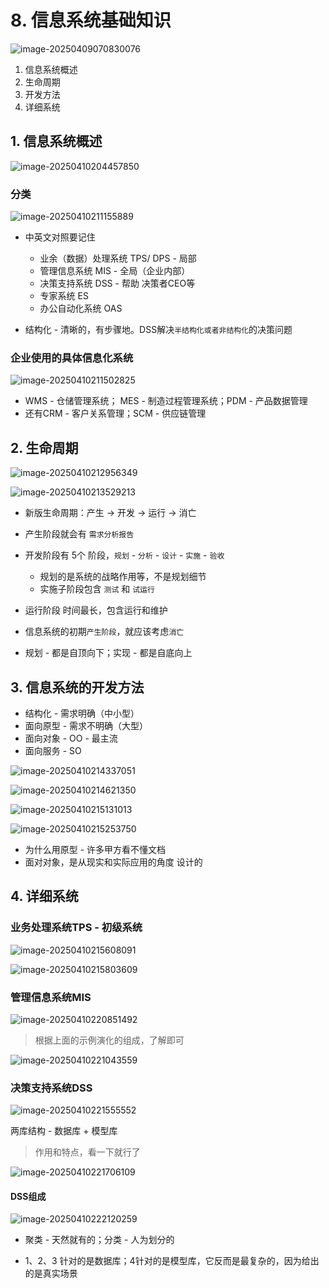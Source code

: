# 8. 信息系统基础知识

![image-20250409070830076](/Users/wplay/2025/senior_software_infra_docs/文老师/基础/assets//image-20250409070830076.png)



1. 信息系统概述
2. 生命周期
3. 开发方法
4. 详细系统



## 1. 信息系统概述

![image-20250410204457850](/Users/wplay/2025/senior_software_infra_docs/文老师/基础/assets//image-20250410204457850.png)



### 分类

![image-20250410211155889](/Users/wplay/2025/senior_software_infra_docs/文老师/基础/assets//image-20250410211155889.png)

- 中英文对照要记住
  - 业余（数据）处理系统 TPS/ DPS  - 局部
  - 管理信息系统 MIS  - 全局（企业内部）
  - 决策支持系统 DSS - 帮助 决策者CEO等
  - 专家系统 ES
  - 办公自动化系统 OAS

- 结构化 - 清晰的，有步骤地。DSS解决`半结构化或者非结构化`的决策问题



### 企业使用的具体信息化系统

![image-20250410211502825](/Users/wplay/2025/senior_software_infra_docs/文老师/基础/assets//image-20250410211502825.png)

- WMS - 仓储管理系统； MES - 制造过程管理系统；PDM - 产品数据管理
- 还有CRM - 客户关系管理；SCM - 供应链管理





## 2. 生命周期

![image-20250410212956349](/Users/wplay/2025/senior_software_infra_docs/文老师/基础/assets//image-20250410212956349.png)

![image-20250410213529213](/Users/wplay/2025/senior_software_infra_docs/文老师/基础/assets//image-20250410213529213.png)

- 新版生命周期：产生 -> 开发 -> 运行 -> 消亡
- 产生阶段就会有 `需求分析报告`
- 开发阶段有 5个 阶段，`规划` - `分析` - `设计` - `实施` - `验收`
  - 规划的是系统的战略作用等，不是规划细节
  - 实施子阶段包含 `测试` 和 `试运行`

- 运行阶段 时间最长，包含运行和维护
- 信息系统的初期`产生阶段`，就应该考虑`消亡`
- 规划 - 都是自顶向下；实现 - 都是自底向上





## 3. 信息系统的开发方法

- 结构化 - 需求明确（中小型）
- 面向原型 - 需求不明确（大型）
- 面向对象 - OO - 最主流
- 面向服务 - SO

![image-20250410214337051](/Users/wplay/2025/senior_software_infra_docs/文老师/基础/assets//image-20250410214337051.png)

![image-20250410214621350](/Users/wplay/2025/senior_software_infra_docs/文老师/基础/assets//image-20250410214621350.png)

![image-20250410215131013](/Users/wplay/2025/senior_software_infra_docs/文老师/基础/assets//image-20250410215131013.png)

![image-20250410215253750](/Users/wplay/2025/senior_software_infra_docs/文老师/基础/assets//image-20250410215253750.png)

- 为什么用原型 - 许多甲方看不懂文档
- 面对对象，是从现实和实际应用的角度 设计的





## 4. 详细系统

### 业务处理系统TPS - 初级系统

![image-20250410215608091](/Users/wplay/2025/senior_software_infra_docs/文老师/基础/assets//image-20250410215608091.png)

![image-20250410215803609](/Users/wplay/2025/senior_software_infra_docs/文老师/基础/assets//image-20250410215803609.png)



### 管理信息系统MIS

![image-20250410220851492](/Users/wplay/2025/senior_software_infra_docs/文老师/基础/assets//image-20250410220851492.png)



> 根据上面的示例演化的组成，了解即可

![image-20250410221043559](/Users/wplay/2025/senior_software_infra_docs/文老师/基础/assets//image-20250410221043559.png)





### 决策支持系统DSS

![image-20250410221555552](/Users/wplay/2025/senior_software_infra_docs/文老师/基础/assets//image-20250410221555552.png)

两库结构 - 数据库 + 模型库



> 作用和特点，看一下就行了

![image-20250410221706109](/Users/wplay/2025/senior_software_infra_docs/文老师/基础/assets//image-20250410221706109.png)



#### DSS组成

![image-20250410222120259](/Users/wplay/2025/senior_software_infra_docs/文老师/基础/assets//image-20250410222120259.png)

- 聚类 - 天然就有的；分类 - 人为划分的

- 1、2、3 针对的是数据库；4针对的是模型库，它反而是最复杂的，因为给出的是真实场景

